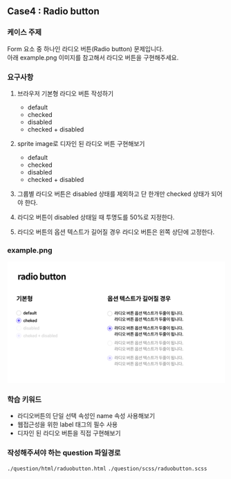 ## Case4 : Radio button

### 케이스 주제
Form 요소 중 하나인 라디오 버튼(Radio button) 문제입니다.  
아래 example.png 이미지를 참고해서 라디오 버튼을 구현해주세요.

### 요구사항
1. 브라우저 기본형 라디오 버튼 작성하기
    - default
    - checked 
    - disabled
    - checked + disabled

2. sprite image로 디자인 된 라디오 버튼 구현해보기
    - default
    - checked 
    - disabled
    - checked + disabled

3. 그룹별 라디오 버튼은 disabled 상태를 제외하고 단 한개만 checked 상태가 되어야 한다.
4. 라디오 버튼이 disabled 상태일 때 투명도를 50%로 지정한다.
5. 라디오 버튼의 옵션 텍스트가 길어질 경우 라디오 버튼은 왼쪽 상단에 고정한다.

### example.png
![example](example.png)

### 학습 키워드
- 라디오버튼의 단일 선택 속성인 name 속성 사용해보기
- 웹접근성을 위한 label 태그의 필수 사용
- 디자인 된 라디오 버튼을 직접 구현해보기

### 작성해주셔야 하는 question 파일경로
`./question/html/raduobutton.html`
`./question/scss/raduobutton.scss`